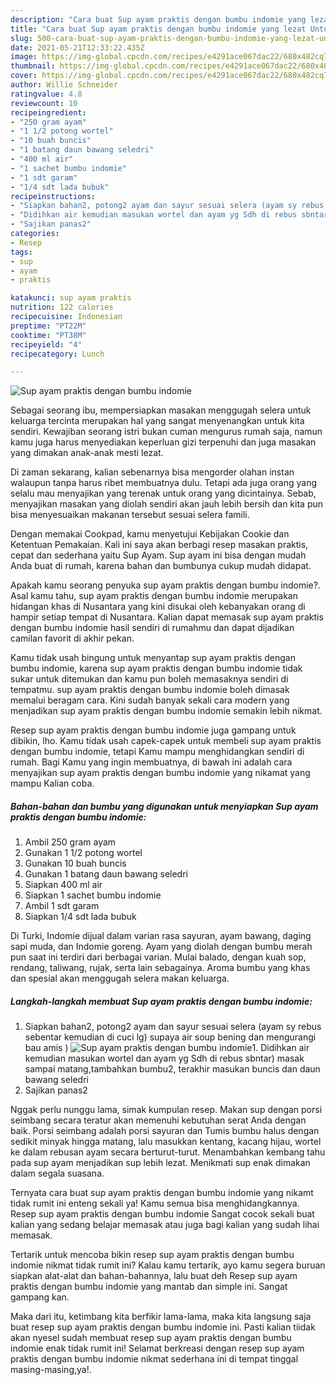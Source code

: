 ```yaml
---
description: "Cara buat Sup ayam praktis dengan bumbu indomie yang lezat Untuk Jualan"
title: "Cara buat Sup ayam praktis dengan bumbu indomie yang lezat Untuk Jualan"
slug: 500-cara-buat-sup-ayam-praktis-dengan-bumbu-indomie-yang-lezat-untuk-jualan
date: 2021-05-21T12:33:22.435Z
image: https://img-global.cpcdn.com/recipes/e4291ace067dac22/680x482cq70/sup-ayam-praktis-dengan-bumbu-indomie-foto-resep-utama.jpg
thumbnail: https://img-global.cpcdn.com/recipes/e4291ace067dac22/680x482cq70/sup-ayam-praktis-dengan-bumbu-indomie-foto-resep-utama.jpg
cover: https://img-global.cpcdn.com/recipes/e4291ace067dac22/680x482cq70/sup-ayam-praktis-dengan-bumbu-indomie-foto-resep-utama.jpg
author: Willie Schneider
ratingvalue: 4.8
reviewcount: 10
recipeingredient:
- "250 gram ayam"
- "1 1/2 potong wortel"
- "10 buah buncis"
- "1 batang daun bawang seledri"
- "400 ml air"
- "1 sachet bumbu indomie"
- "1 sdt garam"
- "1/4 sdt lada bubuk"
recipeinstructions:
- "Siapkan bahan2, potong2 ayam dan sayur sesuai selera (ayam sy rebus sebentar kemudian di cuci lg) supaya air soup bening dan mengurangi bau amis )"
- "Didihkan air kemudian masukan wortel dan ayam yg Sdh di rebus sbntar) masak sampai matang,tambahkan bumbu2, terakhir masukan buncis dan daun bawang seledri"
- "Sajikan panas2"
categories:
- Resep
tags:
- sup
- ayam
- praktis

katakunci: sup ayam praktis 
nutrition: 122 calories
recipecuisine: Indonesian
preptime: "PT22M"
cooktime: "PT38M"
recipeyield: "4"
recipecategory: Lunch

---
```



![Sup ayam praktis dengan bumbu indomie](https://img-global.cpcdn.com/recipes/e4291ace067dac22/680x482cq70/sup-ayam-praktis-dengan-bumbu-indomie-foto-resep-utama.jpg)

Sebagai seorang ibu, mempersiapkan masakan menggugah selera untuk keluarga tercinta merupakan hal yang sangat menyenangkan untuk kita sendiri. Kewajiban seorang istri bukan cuman mengurus rumah saja, namun kamu juga harus menyediakan keperluan gizi terpenuhi dan juga masakan yang dimakan anak-anak mesti lezat.

Di zaman  sekarang, kalian sebenarnya bisa mengorder olahan instan walaupun tanpa harus ribet membuatnya dulu. Tetapi ada juga orang yang selalu mau menyajikan yang terenak untuk orang yang dicintainya. Sebab, menyajikan masakan yang diolah sendiri akan jauh lebih bersih dan kita pun bisa menyesuaikan makanan tersebut sesuai selera famili. 

Dengan memakai Cookpad, kamu menyetujui Kebijakan Cookie dan Ketentuan Pemakaian. Kali ini saya akan berbagi resep masakan praktis, cepat dan sederhana yaitu Sup Ayam. Sup ayam ini bisa dengan mudah Anda buat di rumah, karena bahan dan bumbunya cukup mudah didapat.

Apakah kamu seorang penyuka sup ayam praktis dengan bumbu indomie?. Asal kamu tahu, sup ayam praktis dengan bumbu indomie merupakan hidangan khas di Nusantara yang kini disukai oleh kebanyakan orang di hampir setiap tempat di Nusantara. Kalian dapat memasak sup ayam praktis dengan bumbu indomie hasil sendiri di rumahmu dan dapat dijadikan camilan favorit di akhir pekan.

Kamu tidak usah bingung untuk menyantap sup ayam praktis dengan bumbu indomie, karena sup ayam praktis dengan bumbu indomie tidak sukar untuk ditemukan dan kamu pun boleh memasaknya sendiri di tempatmu. sup ayam praktis dengan bumbu indomie boleh dimasak memalui beragam cara. Kini sudah banyak sekali cara modern yang menjadikan sup ayam praktis dengan bumbu indomie semakin lebih nikmat.

Resep sup ayam praktis dengan bumbu indomie juga gampang untuk dibikin, lho. Kamu tidak usah capek-capek untuk membeli sup ayam praktis dengan bumbu indomie, tetapi Kamu mampu menghidangkan sendiri di rumah. Bagi Kamu yang ingin membuatnya, di bawah ini adalah cara menyajikan sup ayam praktis dengan bumbu indomie yang nikamat yang mampu Kalian coba.

<!--inarticleads1-->

##### Bahan-bahan dan bumbu yang digunakan untuk menyiapkan Sup ayam praktis dengan bumbu indomie:

1. Ambil 250 gram ayam
1. Gunakan 1 1/2 potong wortel
1. Gunakan 10 buah buncis
1. Gunakan 1 batang daun bawang seledri
1. Siapkan 400 ml air
1. Siapkan 1 sachet bumbu indomie
1. Ambil 1 sdt garam
1. Siapkan 1/4 sdt lada bubuk


Di Turki, Indomie dijual dalam varian rasa sayuran, ayam bawang, daging sapi muda, dan Indomie goreng. Ayam yang diolah dengan bumbu merah pun saat ini terdiri dari berbagai varian. Mulai balado, dengan kuah sop, rendang, taliwang, rujak, serta lain sebagainya. Aroma bumbu yang khas dan spesial akan menggugah selera makan keluarga. 

<!--inarticleads2-->

##### Langkah-langkah membuat Sup ayam praktis dengan bumbu indomie:

1. Siapkan bahan2, potong2 ayam dan sayur sesuai selera (ayam sy rebus sebentar kemudian di cuci lg) supaya air soup bening dan mengurangi bau amis )
<img src="https://img-global.cpcdn.com/steps/95f0d87d1ee90230/160x128cq70/sup-ayam-praktis-dengan-bumbu-indomie-langkah-memasak-1-foto.jpg" alt="Sup ayam praktis dengan bumbu indomie">1. Didihkan air kemudian masukan wortel dan ayam yg Sdh di rebus sbntar) masak sampai matang,tambahkan bumbu2, terakhir masukan buncis dan daun bawang seledri
1. Sajikan panas2


Nggak perlu nunggu lama, simak kumpulan resep. Makan sup dengan porsi seimbang secara teratur akan memenuhi kebutuhan serat Anda dengan baik. Porsi seimbang adalah porsi sayuran dan Tumis bumbu halus dengan sedikit minyak hingga matang, lalu masukkan kentang, kacang hijau, wortel ke dalam rebusan ayam secara berturut-turut. Menambahkan kembang tahu pada sup ayam menjadikan sup lebih lezat. Menikmati sup enak dimakan dalam segala suasana. 

Ternyata cara buat sup ayam praktis dengan bumbu indomie yang nikamt tidak rumit ini enteng sekali ya! Kamu semua bisa menghidangkannya. Resep sup ayam praktis dengan bumbu indomie Sangat cocok sekali buat kalian yang sedang belajar memasak atau juga bagi kalian yang sudah lihai memasak.

Tertarik untuk mencoba bikin resep sup ayam praktis dengan bumbu indomie nikmat tidak rumit ini? Kalau kamu tertarik, ayo kamu segera buruan siapkan alat-alat dan bahan-bahannya, lalu buat deh Resep sup ayam praktis dengan bumbu indomie yang mantab dan simple ini. Sangat gampang kan. 

Maka dari itu, ketimbang kita berfikir lama-lama, maka kita langsung saja buat resep sup ayam praktis dengan bumbu indomie ini. Pasti kalian tiidak akan nyesel sudah membuat resep sup ayam praktis dengan bumbu indomie enak tidak rumit ini! Selamat berkreasi dengan resep sup ayam praktis dengan bumbu indomie nikmat sederhana ini di tempat tinggal masing-masing,ya!.

